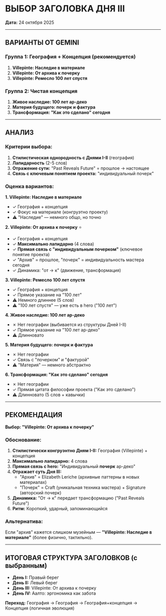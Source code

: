 # ВЫБОР ЗАГОЛОВКА ДНЯ III

**Дата:** 24 октября 2025

---

## ВАРИАНТЫ ОТ GEMINI

### Группа 1: География + Концепция (рекомендуется)

1. **Villepinte: Наследие в материале**
2. **Villepinte: От архива к почерку**
3. **Villepinte: Ремесло 100 лет спустя**

### Группа 2: Чистая концепция

1. **Живое наследие: 100 лет ар-деко**
2. **Материя будущего: почерк и фактура**
3. **Трансформация: "Как это сделано" сегодня**

---

## АНАЛИЗ

### Критерии выбора:

1. **Стилистическая однородность с Днями I-II** (география)
2. **Лапидарность** (2-5 слов)
3. **Отражение сути:** "Past Reveals Future" = прошлое → настоящее
4. **Связь с ключевым понятием проекта:** "индивидуальный почерк"

### Оценка вариантов:

**1. Villepinte: Наследие в материале**
- ✓ География + концепция
- ✓ Фокус на материале (конгруэтно проекту)
- ⚠️ "Наследие" — немного общо, но точно

**2. Villepinte: От архива к почерку** ⭐
- ✓ География + концепция
- ✓ **Максимально лапидарно** (4 слова)
- ✓ **Прямая связь с "индивидуальным почерком"** (ключевое понятие проекта)
- ✓ "Архив" = прошлое, "почерк" = индивидуальность мастера сегодня
- ✓ Динамика: "от → к" (движение, трансформация)

**3. Villepinte: Ремесло 100 лет спустя**
- ✓ География + концепция
- ✓ Прямое указание на "100 лет"
- ⚠️ Немного длиннее (5 слов)
- ⚠️ "100 лет спустя" — уже есть в hero ("100 лет")

**4. Живое наследие: 100 лет ар-деко**
- ✗ Нет географии (выбивается из структуры Дней I-II)
- ✓ Прямое указание на "100 лет ар-деко"
- ⚠️ Длинновато

**5. Материя будущего: почерк и фактура**
- ✗ Нет географии
- ✓ Связь с "почерком" и "фактурой"
- ⚠️ "Материя" — немного абстрактно

**6. Трансформация: "Как это сделано" сегодня**
- ✗ Нет географии
- ✓ Прямая цитата философии проекта ("Как это сделано")
- ⚠️ Длинновато (5 слов + кавычки)

---

## РЕКОМЕНДАЦИЯ

**Выбор: "Villepinte: От архива к почерку"**

### Обоснование:

1. **Стилистически конгруэнтно Дням I-II:** География (Villepinte) + концепция
2. **Максимально лапидарно:** 4 слова
3. **Прямая связь с hero:** "Индивидуальный **почерк** ар-деко"
4. **Отражает суть Дня III:**
   - "Архив" = Elizabeth Leriche (архивные паттерны в новых материалах)
   - "Почерк" = Craft (уникальная техника мастера) + Signature (авторский почерк)
5. **Динамика:** "От → к" передает трансформацию ("Past Reveals Future")
6. **Ритм:** Короткий, ударный, запоминающийся

### Альтернатива:

Если "архив" кажется слишком музейным — **"Villepinte: Наследие в материале"** (более физично, тактильно).

---

## ИТОГОВАЯ СТРУКТУРА ЗАГОЛОВКОВ (с выбранным)

- **День I:** Правый берег
- **День II:** Левый берег
- **День III:** Villepinte: От архива к почерку
- **День IV:** Аалто: эргономика как забота

**Переход:** География → География → География+концепция → Концепция (логичная эволюция)

